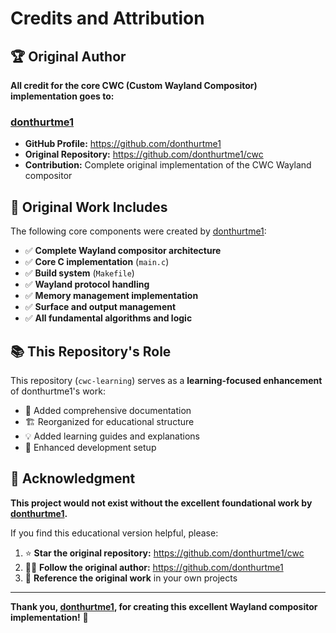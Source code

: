 # Credits and Attribution

## 🏆 Original Author

**All credit for the core CWC (Custom Wayland Compositor) implementation goes to:**

### [donthurtme1](https://github.com/donthurtme1)

- **GitHub Profile:** https://github.com/donthurtme1
- **Original Repository:** https://github.com/donthurtme1/cwc
- **Contribution:** Complete original implementation of the CWC Wayland compositor

## 🎯 Original Work Includes

The following core components were created by [donthurtme1](https://github.com/donthurtme1):

- ✅ **Complete Wayland compositor architecture**
- ✅ **Core C implementation** (`main.c`)
- ✅ **Build system** (`Makefile`)
- ✅ **Wayland protocol handling**
- ✅ **Memory management implementation**
- ✅ **Surface and output management**
- ✅ **All fundamental algorithms and logic**

## 📚 This Repository's Role

This repository (`cwc-learning`) serves as a **learning-focused enhancement** of donthurtme1's work:

- 📖 Added comprehensive documentation
- 🏗️ Reorganized for educational structure
- 💡 Added learning guides and explanations
- 🔧 Enhanced development setup

## 🙏 Acknowledgment

**This project would not exist without the excellent foundational work by [donthurtme1](https://github.com/donthurtme1).** 

If you find this educational version helpful, please:
1. ⭐ **Star the original repository:** https://github.com/donthurtme1/cwc
2. 👨‍💻 **Follow the original author:** https://github.com/donthurtme1
3. 🔗 **Reference the original work** in your own projects

---

**Thank you, [donthurtme1](https://github.com/donthurtme1), for creating this excellent Wayland compositor implementation!** 🚀
